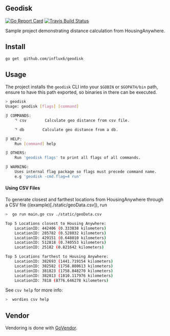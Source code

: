 Geodisk
---------
[![Go Report Card](https://goreportcard.com/badge/github.com/influx6/geodisk)](https://goreportcard.com/report/github.com/influx6/wordies)
[![Travis Build Status](https://travis-ci.org/influx6/geodisk.svg?branch=master)](https://travis-ci.org/influx6/geodisk#)

Sample project demonstrating distance calculation from HousingAnywhere.

## Install

```bash
go get  github.com/influx6/geodisk
```

## Usage

The project installs the `geodisk` CLI into your `$GOBIN` or `$GOPATH/bin` path, ensure to have this path exported, so binaries in there can be executed.

```bash
> geodisk
Usage: geodisk [flags] [command] 

⡿ COMMANDS:
	⠙ csv        Calculate geo distance from csv file.

	⠙ db        Calculate geo distance from a db.

⡿ HELP:
	Run [command] help

⡿ OTHERS:
	Run 'geodisk flags' to print all flags of all commands.

⡿ WARNING:
	Uses internal flag package so flags must precede command name. 
	e.g 'geodisk -cmd.flag=4 run'

```


#### Using CSV Files
To generate closest and farthest locations from HousingAnywhere through a CSV file ((example)[./static/geoData.csv]), run 

```bash
>  go run main.go csv ./static/geoData.csv 

Top 5 Locations closest to Housing Anywhere:
	LocationID: 442406 (0.333838 kilometers)
	LocationID: 285782 (0.528032 kilometers)
	LocationID: 429151 (0.648010 kilometers)
	LocationID: 512818 (0.740553 kilometers)
	LocationID: 25182 (0.821642 kilometers)

Top 5 Locations farthest to Housing Anywhere:
	LocationID: 382693 (1441.719154 kilometers)
	LocationID: 382582 (1758.080613 kilometers)
	LocationID: 381823 (1758.848270 kilometers)
	LocationID: 382013 (1810.117976 kilometers)
	LocationID: 7818 (8776.646278 kilometers)

```


See `csv help` for more info:

```bash
>  wordies csv help
```


## Vendor

Vendoring is done with [GoVendor](https://github.com/kardianos/govendor).


